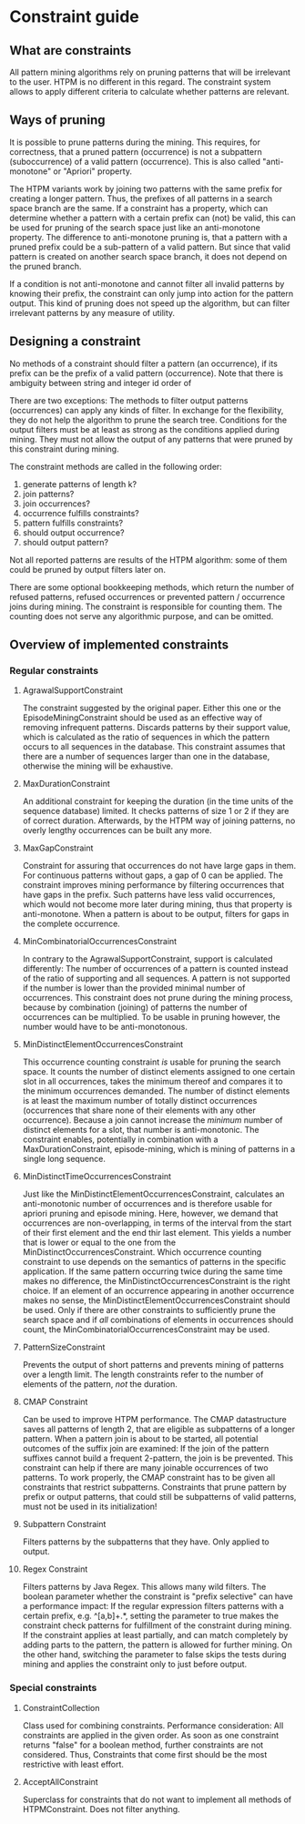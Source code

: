 # Constraint guide

## What are constraints

All pattern mining algorithms rely on pruning patterns that will be irrelevant to the user.
HTPM is no different in this regard.
The constraint system allows to apply different criteria to calculate whether patterns are relevant.

## Ways of pruning

It is possible to prune patterns during the mining.
This requires, for correctness, that a pruned pattern (occurrence) is not a subpattern (suboccurrence) 
of a valid pattern (occurrence). This is also called "anti-monotone" or "Apriori" property.

The HTPM variants work by joining two patterns with the same prefix for creating a longer pattern.
Thus, the prefixes of all patterns in a search space branch are the same. If a constraint has a property,
which can determine whether a pattern with a certain prefix can (not) be valid, 
this can be used for pruning of the search space just like an anti-monotone property.
The difference to anti-monotone pruning is, that a pattern with a pruned prefix could be a sub-pattern of a valid pattern.
But since that valid pattern is created on another search space branch, it does not depend on the pruned branch.

If a condition is not anti-monotone and cannot filter all invalid patterns by knowing their prefix,
the constraint can only jump into action for the pattern output. This kind of pruning does not speed up the algorithm,
but can filter irrelevant patterns by any measure of utility.

## Designing a constraint

No methods of a constraint should filter a pattern (an occurrence), 
if its prefix can be the prefix of a valid pattern (occurrence). Note that there is ambiguity between string and integer id order of 

There are two exceptions: The methods to filter output patterns (occurrences) can apply any kinds of filter.
In exchange for the flexibility, they do not help the algorithm to prune the search tree.
Conditions for the output filters must be at least as strong as the conditions applied during mining.
They must not allow the output of any patterns that were pruned by this constraint during mining.

The constraint methods are called in the following order:
1. generate patterns of length k?
2. join patterns?
3. join occurrences?
4. occurrence fulfills constraints?
5. pattern fulfills constraints?
6. should output occurrence?
7. should output pattern?

Not all reported patterns are results of the HTPM algorithm: some of them could be pruned by output filters later on.

There are some optional bookkeeping methods, which return the number of refused patterns, refused occurrences 
or prevented pattern / occurrence joins during mining.
The constraint is responsible for counting them. The counting does not serve any algorithmic purpose, and can be omitted.

## Overview of implemented constraints

### Regular constraints

1. AgrawalSupportConstraint

    The constraint suggested by the original paper.
    Either this one or the EpisodeMiningConstraint should be used as an effective way of removing infrequent patterns.
    Discards patterns by their support value,
    which is calculated as the ratio of sequences in which the pattern occurs to all sequences in the database.
    This constraint assumes that there are a number of sequences larger than one in the database, 
    otherwise the mining will be exhaustive.
    
2. MaxDurationConstraint
    
    An additional constraint for keeping the duration (in the time units of the sequence database) limited.
    It checks patterns of size 1 or 2 if they are of correct duration.
    Afterwards, by the HTPM way of joining patterns, no overly lengthy occurrences can be built any more.
    
3. MaxGapConstraint

    Constraint for assuring that occurrences do not have large gaps in them. For continuous patterns without gaps,
    a gap of 0 can be applied. The constraint improves mining performance by filtering occurrences that have gaps in the prefix.
    Such patterns have less valid occurrences, which would not become more later during mining, thus that property is anti-monotone.
    When a pattern is about to be output, filters for gaps in the complete occurrence.
    
4. MinCombinatorialOccurrencesConstraint
    
    In contrary to the AgrawalSupportConstraint, support is calculated differently:
    The number of occurrences of a pattern is counted instead of the ratio of supporting and all sequences.
    A pattern is not supported if the number is lower than the provided minimal number of occurrences.
    This constraint does not prune during the mining process, because by combination (joining) of patterns the number
    of occurrences can be multiplied. To be usable in pruning however, the number would have to be anti-monotonous.
    
5. MinDistinctElementOccurrencesConstraint

    This occurrence counting constraint _is_ usable for pruning the search space.
    It counts the number of distinct elements assigned to one certain slot in all occurrences, takes the minimum thereof
    and compares it to the minimum occurrences demanded. The number of distinct elements is at least the maximum number
    of totally distinct occurrences (occurrences that share none of their elements with any other occurrence).
    Because a join cannot increase the _minimum_ number of distinct elements for a slot, that number is anti-monotonic.
    The constraint enables, potentially in combination with a MaxDurationConstraint, episode-mining,
    which is mining of patterns in a single long sequence.

6. MinDistinctTimeOccurrencesConstraint

    Just like the MinDistinctElementOccurrencesConstraint, calculates an anti-monotonic number of occurrences and is
    therefore usable for apriori pruning and episode mining. Here, however, we demand that occurrences are 
    non-overlapping, in terms of the interval from the start of their first element and the end thir last element.
    This yields a number that is lower or equal to the one from the MinDistinctOccurrencesConstraint.
    Which occurrence counting constraint to use depends on the semantics of patterns in the specific application.
    If the same pattern occurring twice during the same time makes no difference, the MinDistinctOccurrencesConstraint
    is the right choice. If an element of an occurrence appearing in another occurrence makes no sense, the
    MinDistinctElementOccurrencesConstraint should be used. Only if there are other constraints
    to sufficiently prune the search space and if _all_ combinations of elements in occurrences should count,
    the MinCombinatorialOccurrencesConstraint may be used.
    
7. PatternSizeConstraint

    Prevents the output of short patterns and prevents mining of patterns over a length limit.
    The length constraints refer to the number of elements of the pattern, _not_ the duration.
    
8. CMAP Constraint

    Can be used to improve HTPM performance.
    The CMAP datastructure saves all patterns of length 2, that are eligible as subpatterns of a longer pattern. 
    When a pattern join is about to be started, all potential outcomes of the suffix join are examined:
    If the join of the pattern suffixes cannot build a frequent 2-pattern, the join is be prevented.
    This constraint can help if there are many joinable occurrences of two patterns.
    To work properly, the CMAP constraint has to be given all constraints that restrict subpatterns.
    Constraints that prune pattern by prefix or output patterns, 
    that could still be subpatterns of valid patterns, must not be used in its initialization!
    
9. Subpattern Constraint

    Filters patterns by the subpatterns that they have.
    Only applied to output.
    
10. Regex Constraint

    Filters patterns by Java Regex. This allows many wild filters.
    The boolean parameter whether the constraint is "prefix selective" can have a performance impact:
    If the regular expression filters patterns with a certain prefix, e.g. ^[a,b]+.*, 
    setting the parameter to true makes the constraint check patterns for fulfillment of the constraint during mining.
    If the constraint applies at least partially, and can match completely by adding parts to the pattern, 
    the pattern is allowed for further mining.
    On the other hand, switching the parameter to false skips the tests during mining 
    and applies the constraint only to just before output.

### Special constraints

1. ConstraintCollection

    Class used for combining constraints.
    Performance consideration: All constraints are applied in the given order.
    As soon as one constraint returns "false" for a boolean method, further constraints are not considered.
    Thus, Constraints that come first should be the most restrictive with least effort.

2. AcceptAllConstraint
    
    Superclass for constraints that do not want to implement all methods of HTPMConstraint.
    Does not filter anything.
